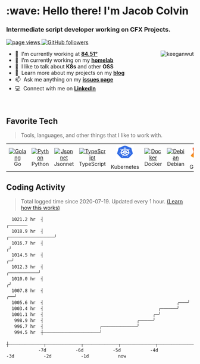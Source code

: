 <h1 align="left" id="keeganwut-title">:wave: Hello there! I'm Jacob Colvin</h1>
<h3 align="left">Intermediate script developer working on CFX Projects.</h3>

<p align="left">
  <a href="https://github.com/keeganwut">
    <img src="https://komarev.com/ghpvc/?username=keeganwut" alt="page views" />
  </a>
  <a href="https://github.com/keeganwut?tab=followers">
    <img alt="GitHub followers" src="https://img.shields.io/github/followers/keeganwut?color=green&logo=github">
  </a>
</p>

<a href="#keeganwut-title">
  <img src="https://raw.githubusercontent.com/keeganwut/github-stats-transparent/output/generated/overview.svg" alt="keeganwut" align="right" />
</a>

- :office: &nbsp;I'm currently working at **[84.51°]**
- :seedling: &nbsp;I’m currently working on my **[homelab]**
- :speech_balloon: &nbsp;I like to talk about **K8s** and other **OSS**
- :book: &nbsp;Learn more about my projects on my **[blog]**
- :mailbox: &nbsp;Ask me anything on my **[issues page]**
- :computer: &nbsp;Connect with me on **[LinkedIn]**

<br>

<h2 align="left" id="keeganwut-tech">Favorite Tech</h2>

> Tools, languages, and other things that I like to work with.

<table>
  <tr>
    <td align="center" width="96">
      <a href="#keeganwut-tech">
        <img src="./img/go-flat.svg" width="48" height="48" alt="Golang" />
      </a>
      <br>Go
    </td>
    <td align="center" width="96">
      <a href="#keeganwut-tech">
        <img src="./img/python-original.svg" width="48" height="48" alt="Python" />
      </a>
      <br>Python
    </td>
    <td align="center" width="96">
      <a href="#keeganwut-tech">
        <img src="https://jsonnet.org/img/isologo.svg" width="48" height="48" alt="Jsonnet" />
      </a>
      <br>Jsonnet
    </td>
    <td align="center" width="96">
      <a href="#keeganwut-tech">
        <img src="./img/typescript-original.svg" width="48" height="48" alt="TypeScript" />
      </a>
      <br>TypeScript
    </td>
    <td align="center" width="96">
      <a href="#keeganwut-tech" >
        <img src="https://raw.githubusercontent.com/cncf/artwork/master/projects/kubernetes/icon/color/kubernetes-icon-color.svg" width="48" height="48" alt="Kubernetes" />
      </a>
      <br>Kubernetes
    </td>
    <td align="center" width="96"> 
      <a href="#keeganwut-tech" >
        <img src="./img/docker-original.svg" width="48" height="48" alt="Docker" />
      </a>
      <br>Docker
    </td>
    <td align="center"  width="96">
      <a href="#keeganwut-tech">
        <img src="./img/debian-original.svg" width="48" height="48" alt="Debian" />
      </a>
      <br>Debian
    </td>
    <td align="center" width="96">
      <a href="#keeganwut-tech" >
        <img src="https://raw.githubusercontent.com/grafana/grafana/master/public/img/grafana_icon.svg" width="48" height="48" alt="Grafana" />
      </a>
      <br>Grafana
    </td>
  </tr>
</table>

<h2 align="left">Coding Activity</h2>

> Total logged time since 2020-07-19. Updated every 1 hour. [(Learn how this works)](https://keeganwut.readthedocs.io/en/latest/#dynamic-ascii-graph)

<!-- prettier-ignore-start -->
<!-- START_SECTION:ascii_graph -->

```
  1021.2 hr  ┤                                                                                           ╭─────── 
  1018.9 hr  ┤                                                                         ╭─────────────────╯        
  1016.7 hr  ┤                                                                        ╭╯                          
  1014.5 hr  ┤                                                                      ╭─╯                           
  1012.3 hr  ┤                                                          ╭───────────╯                             
  1010.0 hr  ┤                                                         ╭╯                                         
  1007.8 hr  ┤                                                      ╭──╯                                          
  1005.6 hr  ┤                                                  ╭───╯                                             
  1003.4 hr  ┤                                           ╭──────╯                                                 
  1001.1 hr  ┤                                         ╭─╯                                                        
   998.9 hr  ┤                                   ╭─────╯                                                          
   996.7 hr  ┤                     ╭─────────────╯                                                                
   994.5 hr  ┼─────────────────────╯                                                                              
             ┼─────────────┬─────────────┬─────────────┬─────────────┬─────────────┬─────────────┬─────────────┤ 
            -7d           -6d           -5d           -4d           -3d           -2d           -1d           now
```

<!-- END_SECTION:ascii_graph -->
<!-- prettier-ignore-end -->

<!-- links -->

[84.51°]: https://github.com/8451 "84.51° Github Home"
[issues page]: https://github.com/keeganwut/keeganwut/issues "keeganwut/issues"
[linkedin]: https://www.linkedin.com/in/colvinjm "Jacob Colvin LinkedIn"
[homelab]: https://github.com/keeganwut/homelab "keeganwut/homelab"
[blog]: https://jacobcolvin.com/posts/ "My Blog"
